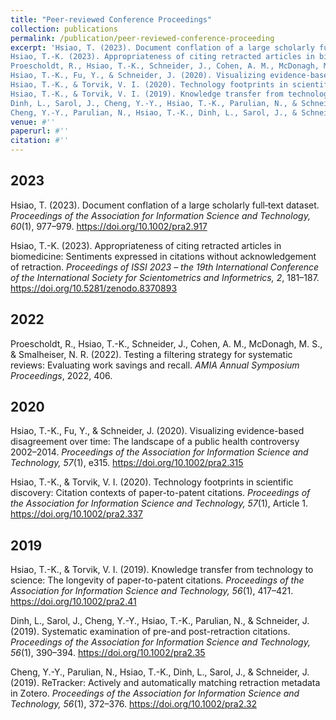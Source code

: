 ```yaml
---
title: "Peer-reviewed Conference Proceedings"
collection: publications
permalink: /publication/peer-reviewed-conference-proceeding
excerpt: 'Hsiao, T. (2023). Document conflation of a large scholarly full‐text dataset. <i>Proceedings of the Association for Information Science and Technology, 60</i>(1), 977–979. https://doi.org/10.1002/pra2.917 [[Full-text]](https://doi.org/10.1002/pra2.917)<br><br>
Hsiao, T.-K. (2023). Appropriateness of citing retracted articles in biomedicine: Sentiments expressed in citations without acknowledgement of retraction. <i>Proceedings of ISSI 2023 – the 19th International Conference of the International Society for Scientometrics and Informetrics, 2</i>, 181–187. https://doi.org/10.5281/zenodo.8370893 [[Full-text]]({{ site.baseurl }}/files/ISSI2023_Hsiao.pdf)<br><br>
Proescholdt, R., Hsiao, T.-K., Schneider, J., Cohen, A. M., McDonagh, M. S., & Smalheiser, N. R. (2022). Testing a filtering strategy for systematic reviews: Evaluating work savings and recall. <i>AMIA Annual Symposium Proceedings</i>, 2022, 406. [[Full-text]](https://www.ncbi.nlm.nih.gov/pmc/articles/PMC9285169/)<br><br>
Hsiao, T.-K., Fu, Y., & Schneider, J. (2020). Visualizing evidence-based disagreement over time: The landscape of a public health controversy 2002–2014. <i>Proceedings of the Association for Information Science and Technology, 57</i>(1), e315. https://doi.org/10.1002/pra2.315 [[Full-text]](https://doi.org/10.1002/pra2.315)<br><br>
Hsiao, T.-K., & Torvik, V. I. (2020). Technology footprints in scientific discovery: Citation contexts of paper-to-patent citations. <i>Proceedings of the Association for Information Science and Technology, 57</i>(1), Article 1. https://doi.org/10.1002/pra2.337 [[Full-text]](https://doi.org/10.1002/pra2.337)<br><br>
Hsiao, T.-K., & Torvik, V. I. (2019). Knowledge transfer from technology to science: The longevity of paper-to-patent citations. <i>Proceedings of the Association for Information Science and Technology, 56</i>(1), 417–421. https://doi.org/10.1002/pra2.41 [[Full-text]](https://doi.org/10.1002/pra2.41)<br><br>
Dinh, L., Sarol, J., Cheng, Y.-Y., Hsiao, T.-K., Parulian, N., & Schneider, J. (2019). Systematic examination of pre-and post-retraction citations. <i>Proceedings of the Association for Information Science and Technology, 56</i>(1), 390–394. https://doi.org/10.1002/pra2.35 [[Full-text]](https://doi.org/10.1002/pra2.35)<br><br>
Cheng, Y.-Y., Parulian, N., Hsiao, T.-K., Dinh, L., Sarol, J., & Schneider, J. (2019). ReTracker: Actively and automatically matching retraction metadata in Zotero. <i>Proceedings of the Association for Information Science and Technology, 56</i>(1), 372–376. https://doi.org/10.1002/pra2.32 [[Full-text]](https://doi.org/10.1002/pra2.32)'
venue: #''
paperurl: #''
citation: #''
---
```


## 2023
Hsiao, T. (2023). Document conflation of a large scholarly full‐text dataset. <i>Proceedings of the Association for Information Science and Technology, 60</i>(1), 977–979. https://doi.org/10.1002/pra2.917

Hsiao, T.-K. (2023). Appropriateness of citing retracted articles in biomedicine: Sentiments expressed in citations without acknowledgement of retraction. <i>Proceedings of ISSI 2023 – the 19th International Conference of the International Society for Scientometrics and Informetrics, 2</i>, 181–187. https://doi.org/10.5281/zenodo.8370893

## 2022
Proescholdt, R., Hsiao, T.-K., Schneider, J., Cohen, A. M., McDonagh, M. S., & Smalheiser, N. R. (2022). Testing a filtering strategy for systematic reviews: Evaluating work savings and recall. <i>AMIA Annual Symposium Proceedings</i>, 2022, 406.

## 2020
Hsiao, T.-K., Fu, Y., & Schneider, J. (2020). Visualizing evidence-based disagreement over time: The landscape of a public health controversy 2002–2014. <i>Proceedings of the Association for Information Science and Technology, 57</i>(1), e315. https://doi.org/10.1002/pra2.315

Hsiao, T.-K., & Torvik, V. I. (2020). Technology footprints in scientific discovery: Citation contexts of paper-to-patent citations. <i>Proceedings of the Association for Information Science and Technology, 57</i>(1), Article 1. https://doi.org/10.1002/pra2.337

## 2019
Hsiao, T.-K., & Torvik, V. I. (2019). Knowledge transfer from technology to science: The longevity of paper-to-patent citations. <i>Proceedings of the Association for Information Science and Technology, 56</i>(1), 417–421. https://doi.org/10.1002/pra2.41

Dinh, L., Sarol, J., Cheng, Y.-Y., Hsiao, T.-K., Parulian, N., & Schneider, J. (2019). Systematic examination of pre-and post-retraction citations. <i>Proceedings of the Association for Information Science and Technology, 56</i>(1), 390–394. https://doi.org/10.1002/pra2.35

Cheng, Y.-Y., Parulian, N., Hsiao, T.-K., Dinh, L., Sarol, J., & Schneider, J. (2019). ReTracker: Actively and automatically matching retraction metadata in Zotero. <i>Proceedings of the Association for Information Science and Technology, 56</i>(1), 372–376. https://doi.org/10.1002/pra2.32